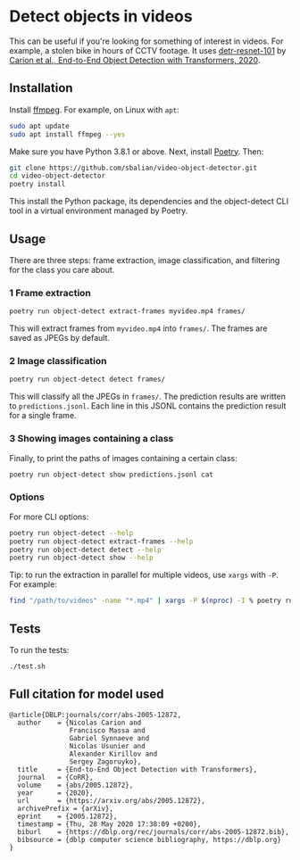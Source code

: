 # Detect objects in videos

This can be useful if you're looking for something of interest in
videos. For example, a stolen bike in hours of CCTV footage. It
uses [detr-resnet-101](https://huggingface.co/facebook/detr-resnet-101)
by
[Carion et al., End-to-End Object Detection with Transformers, 2020](https://arxiv.org/abs/2005.12872).


## Installation

Install [ffmpeg](https://ffmpeg.org/). For example, on Linux with `apt`:

```bash
sudo apt update
sudo apt install ffmpeg --yes
```

Make sure you have Python 3.8.1 or above.
Next, install [Poetry](https://python-poetry.org/). Then:

```bash
git clone https://github.com/sbalian/video-object-detector.git
cd video-object-detector
poetry install
```

This install the Python package, its dependencies and the
object-detect CLI tool in a virtual environment managed by Poetry.

## Usage

There are three steps: frame extraction, image classification, and filtering
for the class you care about.

### 1 Frame extraction

```bash
poetry run object-detect extract-frames myvideo.mp4 frames/
```

This will extract frames from `myvideo.mp4` into `frames/`.
The frames are saved as JPEGs by default.

### 2 Image classification

```bash
poetry run object-detect detect frames/
```

This will classify all the JPEGs in `frames/`. The prediction
results are written to `predictions.jsonl`.
Each line in this JSONL contains the prediction result for a
single frame.

### 3 Showing images containing a class

Finally, to print the paths of images containing a certain class:

```bash
poetry run object-detect show predictions.jsonl cat
```

### Options

For more CLI options:

```bash
poetry run object-detect --help
poetry run object-detect extract-frames --help
poetry run object-detect detect --help
poetry run object-detect show --help
```

Tip: to run the extraction in parallel for multiple videos, use `xargs`
with `-P`. For example:

```bash
find "/path/to/videos" -name "*.mp4" | xargs -P $(nproc) -I % poetry run object-detect extract-frames % %.frames
```

## Tests

To run the tests:

```bash
./test.sh
```

## Full citation for model used

```
@article{DBLP:journals/corr/abs-2005-12872,
  author    = {Nicolas Carion and
               Francisco Massa and
               Gabriel Synnaeve and
               Nicolas Usunier and
               Alexander Kirillov and
               Sergey Zagoruyko},
  title     = {End-to-End Object Detection with Transformers},
  journal   = {CoRR},
  volume    = {abs/2005.12872},
  year      = {2020},
  url       = {https://arxiv.org/abs/2005.12872},
  archivePrefix = {arXiv},
  eprint    = {2005.12872},
  timestamp = {Thu, 28 May 2020 17:38:09 +0200},
  biburl    = {https://dblp.org/rec/journals/corr/abs-2005-12872.bib},
  bibsource = {dblp computer science bibliography, https://dblp.org}
}
```
